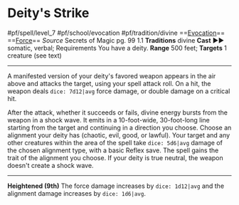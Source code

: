 # Deity's Strike
#pf/spell/level_7 #pf/school/evocation #pf/tradition/divine
==[Evocation](../../../Traits/Evocation.md)== ==[Force](../../../Traits/Force.md)==
*Source* Secrets of Magic pg. 99 1.1
**Traditions** divine
**Cast** ►► somatic, verbal; Requirements You have a deity.
**Range** 500 feet; **Targets** 1 creature (see text)

---
A manifested version of your deity's favored weapon appears in the air above and attacks the target, using your spell attack roll. On a hit, the weapon deals `dice: 7d12|avg` force damage, or double damage on a critical hit.

After the attack, whether it succeeds or fails, divine energy bursts from the weapon in a shock wave. It emits in a 10-foot-wide, 30-foot-long line starting from the target and continuing in a direction you choose. Choose an alignment your deity has (chaotic, evil, good, or lawful). Your target and any other creatures within the area of the spell take `dice: 5d6|avg` damage of the chosen alignment type, with a basic Reflex save. The spell gains the trait of the alignment you choose. If your deity is true neutral, the weapon doesn't create a shock wave.

<hr>

**Heightened (9th)** The force damage increases by `dice: 1d12|avg` and the alignment damage increases by `dice: 1d6|avg`.
